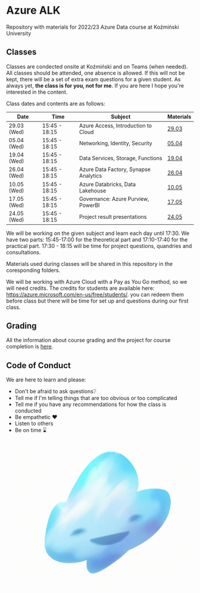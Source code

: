 # Azure ALK

Repository with materials for 2022/23 Azure Data course at Koźmiński University

## Classes

Classes are condected onsite at Koźmiński and on Teams (when needed). All classes should be attended, one absence is allowed. If this will not be kept, there will be a set of extra exam questions for a given student. As always yet, **the class is for you, not for me**. If you are here I hope you're interested in the content.

Class dates and contents are as follows: 

| Date         | Time          | Subject                                 | Materials                                    |
|--------------|---------------|-----------------------------------------|----------------------------------------------|
| 29.03 (Wed)  | 15:45 - 18:15 |  Azure Access, Introduction to Cloud    | [29.03](Classes/Class-29.03/Class-29.03.md)  |
| 05.04 (Wed)  | 15:45 - 18:15 |  Networking, Identity, Security         | [05.04](Classes/Class-05.04/Class-05.04.md)  |
| 19.04 (Wed)  | 15:45 - 18:15 |  Data Services, Storage, Functions      | [19.04](Classes/Class-19.04/Class-19.04.md)  |
| 26.04 (Wed)  | 15:45 - 18:15 |  Azure Data Factory, Synapse Analytics  | [26.04](Classes/Class-26.04/Class-26.04.md)  |
| 10.05 (Wed)  | 15:45 - 18:15 |  Azure Databricks, Data Lakehouse       | [10.05](Classes/Class-10.05/Class-10.05.md)  |
| 17.05 (Wed)  | 15:45 - 18:15 |  Governance: Azure Purview, PowerBI     | [17.05](Classes/Class-17.05/Class-17.05.md)  |
| 24.05 (Wed)  | 15:45 - 18:15 |  Project result presentations           | [24.05](Classes/Class-24.05/Class-24.05.md)  |

We will be working on the given subject and learn each day until 17:30.
We have two parts: 15:45-17:00 for the theoretical part and 17:10-17:40 for the practical part. 
17:30 - 18:15 will be time for project questions, quandries and consultations. 

Materials used during classes will be shared in this repository in the coresponding folders. 

We will be working with Azure Cloud with a Pay as You Go method, so we will need credits. The credits for students are available here: https://azure.microsoft.com/en-us/free/students/. you can redeem them before class but there will be time for set up and questions during our first class.

## Grading 

All the information about course grading and the project for course completion is [here](Grading.md). 

## Code of Conduct 

We are here to learn and please:
- Don't be afraid to ask questions❔
- Tell me if I'm telling things that are too obvious or too complicated
- Tell me if you have any recommendations for how the class is conducted
- Be empathetic ❤️
- Listen to others
- Be on time ⌛

![](img/azure-cloud.png)





